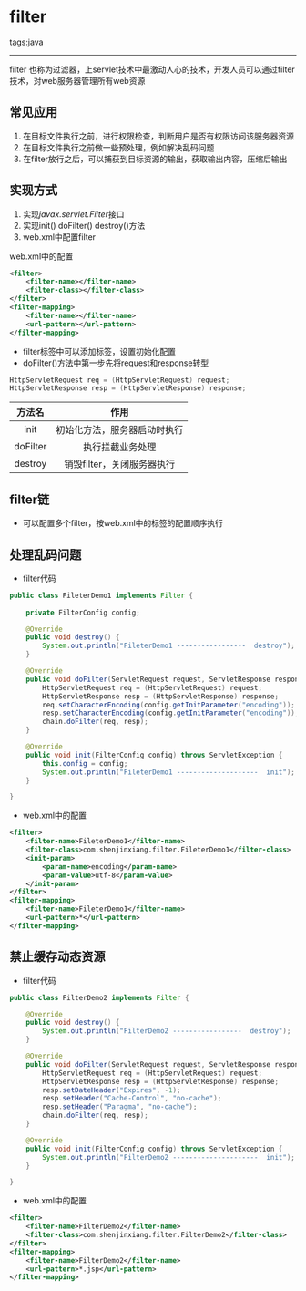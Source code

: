﻿# filter

tags:java

---

filter 也称为过滤器，上servlet技术中最激动人心的技术，开发人员可以通过filter技术，对web服务器管理所有web资源

## 常见应用
1. 在目标文件执行之前，进行权限检查，判断用户是否有权限访问该服务器资源
2. 在目标文件执行之前做一些预处理，例如解决乱码问题
3. 在filter放行之后，可以捕获到目标资源的输出，获取输出内容，压缩后输出


## 实现方式
1. 实现*javax.servlet.Filter*接口
2. 实现init() doFilter() destroy()方法
3. web.xml中配置filter

web.xml中的配置
```xml
<filter>
    <filter-name></filter-name>
  	<filter-class></filter-class>
</filter>
<filter-mapping>
  	<filter-name></filter-name>
  	<url-pattern></url-pattern>
</filter-mapping>
```

* filter标签中可以添加<init-param>标签，设置初始化配置
* doFilter()方法中第一步先将request和response转型

```java
HttpServletRequest req = (HttpServletRequest) request;
HttpServletResponse resp = (HttpServletResponse) response;
```

|方法名|作用|
|:-:|:-:|
|init|初始化方法，服务器启动时执行|
|doFilter|执行拦截业务处理|
|destroy|销毁filter，关闭服务器执行|


## filter链
* 可以配置多个filter，按web.xml中的<filter-mapping>标签的配置顺序执行

## 处理乱码问题
* filter代码

```java
public class FileterDemo1 implements Filter {
	
	private FilterConfig config;

	@Override
	public void destroy() {
		System.out.println("FileterDemo1 -----------------  destroy");
	}

	@Override
	public void doFilter(ServletRequest request, ServletResponse response, FilterChain chain) throws IOException, ServletException {
		HttpServletRequest req = (HttpServletRequest) request;
		HttpServletResponse resp = (HttpServletResponse) response;
		req.setCharacterEncoding(config.getInitParameter("encoding"));
		resp.setCharacterEncoding(config.getInitParameter("encoding"));
		chain.doFilter(req, resp);
	}

	@Override
	public void init(FilterConfig config) throws ServletException {
		this.config = config;
		System.out.println("FileterDemo1 --------------------  init");
	}

}
```
* web.xml中的配置

```xml
<filter>
    <filter-name>FileterDemo1</filter-name>
  	<filter-class>com.shenjinxiang.filter.FileterDemo1</filter-class>
  	<init-param>
  		<param-name>encoding</param-name>
  		<param-value>utf-8</param-value>
  	</init-param>
</filter>
<filter-mapping>
  	<filter-name>FileterDemo1</filter-name>
  	<url-pattern>*</url-pattern>
</filter-mapping>
```

## 禁止缓存动态资源
* filter代码

```java
public class FilterDemo2 implements Filter {

	@Override
	public void destroy() {
		System.out.println("FilterDemo2 -----------------  destroy");
	}

	@Override
	public void doFilter(ServletRequest request, ServletResponse response, FilterChain chain) throws IOException, ServletException {
		HttpServletRequest req = (HttpServletRequest) request;
		HttpServletResponse resp = (HttpServletResponse) response;
		resp.setDateHeader("Expires", -1);
		resp.setHeader("Cache-Control", "no-cache");
		resp.setHeader("Paragma", "no-cache");
		chain.doFilter(req, resp);
	}

	@Override
	public void init(FilterConfig config) throws ServletException {
		System.out.println("FilterDemo2 ---------------------  init");
	}

}
```

* web.xml中的配置

```xml
<filter>
    <filter-name>FilterDemo2</filter-name>
  	<filter-class>com.shenjinxiang.filter.FilterDemo2</filter-class>
</filter>
<filter-mapping>
  	<filter-name>FilterDemo2</filter-name>
  	<url-pattern>*.jsp</url-pattern>
</filter-mapping>
```
